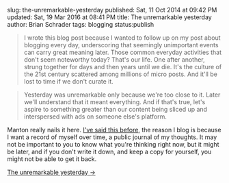 slug: the-unremarkable-yesterday
published: Sat, 11 Oct 2014 at 09:42 PM
updated: Sat, 19 Mar 2016 at 08:41 PM
title: The unremarkable yesterday
author: Brian Schrader
tags: blogging
status:publish

> I wrote this blog post because I wanted to follow up on my post about blogging every day, underscoring that seemingly unimportant events can carry great meaning later. Those common everyday activities that don't seem noteworthy today? That's our life. One after another, strung together for days and then years until we die. It's the culture of the 21st century scattered among millions of micro posts. And it'll be lost to time if we don't curate it.

> Yesterday was unremarkable only because we're too close to it. Later we'll understand that it meant everything. And if that's true, let's aspire to something greater than our content being sliced up and interspersed with ads on someone else's platform.

Manton really nails it here. [I've said this before][1], the reason I blog is because I want a record of myself over time, a public journal of my thoughts. It may not be important to you to know what you're thinking right now, but it might be later, and if you don't write it down, and keep a copy for yourself, you might not be able to get it back.

[1]: http://brianschrader.com/archive/re:-permanence/

[The unremarkable yesterday &#8594;](http://www.manton.org/2014/10/the-unremarkable-yesterday.html)